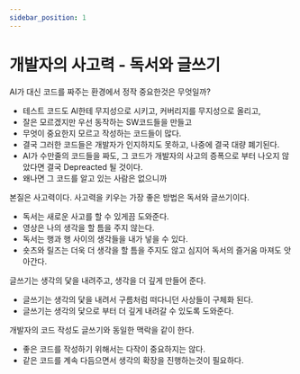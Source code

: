 ```yaml
---
sidebar_position: 1
---
```


# 개발자의 사고력 - 독서와 글쓰기    

AI가 대신 코드를 짜주는 환경에서 정작 중요한것은 무엇일까?   
- 테스트 코드도 AI한테 무지성으로 시키고, 커버리지를 무지성으로 올리고,  
- 잘은 모르겠지만 우선 동작하는 SW코드들을 만들고 
- 무엇이 중요한지 모르고 작성하는 코드들이 많다.  
- 결국 그러한 코드들은 개발자가 인지하지도 못하고, 나중에 결국 대량 폐기된다.  
- AI가 수만줄의 코드들을 짜도, 그 코드가 개발자의 사고의 증폭으로 부터 나오지 않았다면 결국 Depreacted 될 것이다.  
- 왜나면 그 코드를 알고 있는 사람은 없으니까  


본질은 사고력이다. 사고력을 키우는 가장 좋은 방법은 독서와 글쓰기이다.  
- 독서는 새로운 사고를 할 수 있게끔 도와준다.  
- 영상은 나의 생각을 할 틈을 주지 않는다.  
- 독서는 행과 행 사이의 생각들을 내가 넣을 수 있다.  
- 숏츠와 릴즈는 더욱 더 생각을 할 틈을 주지도 않고 심지어 독서의 즐거움 마져도 앗아간다.  

글쓰기는 생각의 닻을 내려주고, 생각을 더 깊게 만들어 준다.  
- 글쓰기는 생각의 닻을 내려서 구름처럼 떠다니던 사상들이 구체화 된다.  
- 글쓰기는 생각의 닻으로 부터 더 깊게 내려갈 수 있도록 도와준다.  

개발자의 코드 작성도 글쓰기와 동일한 맥락을 같이 한다.  
- 좋은 코드를 작성하기 위해서는 다작이 중요하지는 않다.  
- 같은 코드를 계속 다듬으면서 생각의 확장을 진행하는것이 필요하다.  


